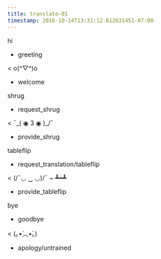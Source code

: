 ```yaml
---
title: translate-01
timestamp: 2016-10-14T13:31:12.612631451-07:00
---
```


hi
* greeting

< o(^▽^)o
* welcome

shrug
* request_shrug

< ¯\_( ◉ 3 ◉ )_/¯
* provide_shrug

tableflip
* request_translation/tableflip

< (/¯◡ ‿ ◡)/¯ ~ ┻━┻
* provide_tableflip

bye
* goodbye

< (｡•́︿•̀｡)
* apology/untrained
